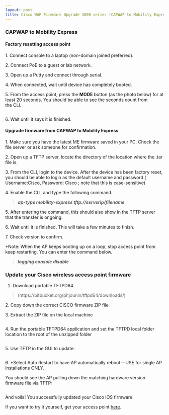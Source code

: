 ```yaml
---
layout: post
title: Cisco WAP Firmware Upgrade 3800 series (CAPWAP to Mobility Express)
---
```


<h3>CAPWAP to Mobility Express</h3><h4>Factory resetting access point</h4><p>1. Connect console to a laptop (non-domain joined preferred).</p><p>2. Connect PoE to a guest or lab network.</p><p>3. Open up a Putty and connect through serial.</p><p>4. When connected, wait until device has completely booted.</p><p>5. From the access point, press the <strong>MODE</strong> button (as the photo below) for at least 20 seconds. You should be able to see the seconds count from the CLI.</p><figure><img alt="" src="https://cdn-images-1.medium.com/max/1024/1*Ur9e21IAEa4p_8_RDUT3YA.jpeg" /></figure><p>6. Wait until it says it is finished.</p><h4>Upgrade firmware from CAPWAP to Mobility Express</h4><p>1. Make sure you have the latest ME firmware saved in your PC. Check the file server or ask someone for confirmation.</p><p>2. Open up a TFTP server, locate the directory of the location where the .tar file is.</p><p>3. From the CLI, login to the device. After the device has been factory reset, you should be able to login as the default username and password ( Username:Cisco, Password: Cisco ; note that this is case-sensitive)</p><p>4. Enable the CLI, and type the following command.</p><blockquote><strong><em>ap-type mobility-express tftp://serverip/filename</em></strong></blockquote><p>5. After entering the command, this should also show in the TFTP server that the transfer is ongoing.</p><p>6. Wait until it is finished. This will take a few minutes to finish.</p><p>7. Check version to confirm.</p><p>*Note: When the AP keeps booting up on a loop, stop access point from keep restarting. You can enter the command below.</p><blockquote><strong><em>logging console disable</em></strong></blockquote><h3>Update your Cisco wireless access point firmware</h3><ol><li>Download portable TFTPD64</li></ol><blockquote>(https://bitbucket.org/phjounin/tftpd64/downloads/)</blockquote><p>2. Copy down the correct CISCO firmware ZIP file</p><p>3. Extract the ZIP file on the local machine</p><figure><img alt="" src="https://cdn-images-1.medium.com/max/307/1*i1OAaDloX6QCgXTWp8p-OQ.png" /></figure><p>4. Run the portable TFTPD64 application and set the TFTPD local folder location to the root of the unzipped folder</p><figure><img alt="" src="https://cdn-images-1.medium.com/max/362/1*bXpTKzlVhWO_Tk9gC06Zbg.png" /></figure><p>5. Use TFTP in the GUI to update:</p><figure><img alt="" src="https://cdn-images-1.medium.com/max/327/1*6L8AcKod0s74oJUKelkq4g.png" /></figure><p>6. *Select Auto Restart to have AP automatically reboot — USE for single AP installations ONLY.</p><p>You should see the AP pulling down the matching hardware version firmware file via TFTP:</p><figure><img alt="" src="https://cdn-images-1.medium.com/max/398/1*-WYd649O3oyACLglk7ugaA.png" /></figure><p>And voila! You successfully updated your Cisco IOS firmware.</p><p>If you want to try it yourself, get your access point <a href="https://amzn.to/498ZuGR">here</a>.</p><img src="https://medium.com/_/stat?event=post.clientViewed&referrerSource=full_rss&postId=a9bec76b8a0f" width="1" height="1" alt="">
